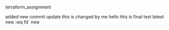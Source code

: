 #
terraform_assignment

added
new commit
update
this is changed by me
hello
this is final test
latest
new :wq
fd`
new
